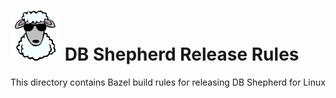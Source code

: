 # ![DB Shepherd](/images/dbshepherd.png) DB Shepherd Release Rules

This directory contains Bazel build rules for releasing DB Shepherd for Linux

